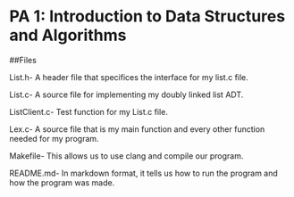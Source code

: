 <!--
#**********************************************************************************
# Kelly Liu, kliu80
# 2022 Winter CSE101 PA1
# MAKEFILE
# In markdown format, it tells us how to run the program and how the program was made.
*********************************************************************************/
-->
# PA 1: Introduction to Data Structures and Algorithms

##Files

List.h- A header file that specifices the interface for my list.c file.  

List.c- A source file for implementing my doubly linked list ADT.  

ListClient.c- Test function for my List.c file.  

Lex.c- A source file that is my main function and every other function needed for my program.  

Makefile- This allows us to use clang and compile our program.  

README.md- In markdown format, it tells us how to run the program and how the program was made.  


